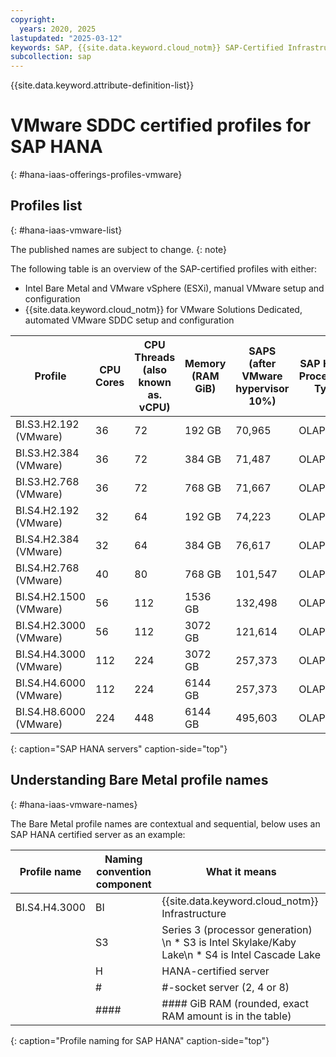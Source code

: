 ```yaml
---
copyright:
  years: 2020, 2025
lastupdated: "2025-03-12"
keywords: SAP, {{site.data.keyword.cloud_notm}} SAP-Certified Infrastructure, {{site.data.keyword.ibm_cloud_sap}}, SAP Workloads
subcollection: sap
---
```


{{site.data.keyword.attribute-definition-list}}


# VMware SDDC certified profiles for SAP HANA
{: #hana-iaas-offerings-profiles-vmware}

## Profiles list
{: #hana-iaas-vmware-list}

The published names are subject to change.
{: note}

The following table is an overview of the SAP-certified profiles with either:
- Intel Bare Metal and VMware vSphere (ESXi), manual VMware setup and configuration
- {{site.data.keyword.cloud_notm}} for VMware Solutions Dedicated, automated VMware SDDC setup and configuration


| **Profile** | **CPU Cores** | **CPU Threads (also known as. vCPU)** | **Memory (RAM GiB)** | **SAPS  (after VMware hypervisor 10%)** | **SAP HANA Processing Type** |
| --- | --- | --- | --- | --- | --- |
| BI.S3.H2.192 (VMware) | 36 | 72 | 192 GB | 70,965 | OLAP/OLTP |
| BI.S3.H2.384 (VMware) | 36 | 72 | 384 GB | 71,487 | OLAP/OLTP |
| BI.S3.H2.768 (VMware) | 36 | 72 | 768 GB | 71,667 | OLAP/OLTP |
| BI.S4.H2.192 (VMware) | 32 | 64 | 192 GB | 74,223 | OLAP/OLTP |
| BI.S4.H2.384 (VMware) | 32 | 64 | 384 GB | 76,617 | OLAP/OLTP |
| BI.S4.H2.768 (VMware) | 40 | 80 | 768 GB | 101,547 | OLAP/OLTP |
| BI.S4.H2.1500 (VMware) | 56 | 112 | 1536 GB | 132,498 | OLAP/OLTP |
| BI.S4.H2.3000 (VMware) | 56 | 112 | 3072 GB | 121,614 | OLAP/OLTP |
| BI.S4.H4.3000 (VMware) | 112 | 224 | 3072 GB | 257,373 | OLAP/OLTP |
| BI.S4.H4.6000 (VMware) | 112 | 224 | 6144 GB | 257,373 | OLAP/OLTP |
| BI.S4.H8.6000 (VMware) | 224 | 448 | 6144 GB | 495,603 | OLAP/OLTP |
{: caption="SAP HANA servers" caption-side="top"}


## Understanding Bare Metal profile names
{: #hana-iaas-vmware-names}

The Bare Metal profile names are contextual and sequential, below uses an SAP HANA certified server as an example:

| Profile name | Naming convention component | What it means |
| --- | --- | --- |
| BI.S4.H4.3000 | BI | {{site.data.keyword.cloud_notm}} Infrastructure |
| | S3 | Series 3 (processor generation)  \n * S3 is Intel Skylake/Kaby Lake\n * S4 is Intel Cascade Lake |
| | H | HANA-certified server |
| | # | #-socket server (2, 4 or 8)|
| | #### | #### GiB RAM (rounded, exact RAM amount is in the table)|
{: caption="Profile naming for SAP HANA" caption-side="top"}
